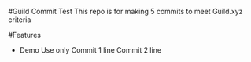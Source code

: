 #Guild Commit Test
This repo is for making 5 commits to meet Guild.xyz criteria

#Features
- Demo Use only
Commit 1 line
Commit 2 line
